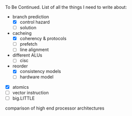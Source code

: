 To Be Continued.
List of all the things I need to write about:
- branch prediction
  - [x] control hazard
  - [ ] solution
- cacheing
  - [x] coherency & protocols
  - [ ] prefetch
  - [ ] line alignment
- different ALUs
  - [ ] cisc
- reorder
  - [x] consistency models
  - [ ] hardware model
- [x] atomics
- [ ] vector instruction
- [ ] big.LITTLE

comparison of high end processor architectures
